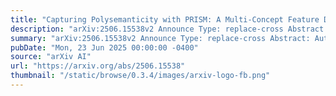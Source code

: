 ```yaml
---
title: "Capturing Polysemanticity with PRISM: A Multi-Concept Feature Description Framework"
description: "arXiv:2506.15538v2 Announce Type: replace-cross Abstract: Automated interpretability research aims to identify concepts encoded in neural network features to enhance human understanding of model behavior. Current feature description methods face two critical challenges: limited robustness and the flawed assumption that each neuron encodes only a single concept (monosemanticity), despite growing evidence that neurons are often polysemantic. This assumption restricts the expressiveness of feature descriptions and limits their ability to capture the full range of behaviors encoded in model internals. To address this, we introduce Polysemantic FeatuRe Identification and Scoring Method (PRISM), a novel framework that captures the inherent complexity of neural network features. Unlike prior approaches that assign a single description per feature, PRISM provides more nuanced descriptions for both polysemantic and monosemantic features. We apply PRISM to language models and, through extensive benchmarking against existing methods, demonstrate that our approach produces more accurate and faithful feature descriptions, improving both overall description quality (via a description score) and the ability to capture distinct concepts when polysemanticity is present (via a polysemanticity score)."
summary: "arXiv:2506.15538v2 Announce Type: replace-cross Abstract: Automated interpretability research aims to identify concepts encoded in neural network features to enhance human understanding of model behavior. Current feature description methods face two critical challenges: limited robustness and the flawed assumption that each neuron encodes only a single concept (monosemanticity), despite growing evidence that neurons are often polysemantic. This assumption restricts the expressiveness of feature descriptions and limits their ability to capture the full range of behaviors encoded in model internals. To address this, we introduce Polysemantic FeatuRe Identification and Scoring Method (PRISM), a novel framework that captures the inherent complexity of neural network features. Unlike prior approaches that assign a single description per feature, PRISM provides more nuanced descriptions for both polysemantic and monosemantic features. We apply PRISM to language models and, through extensive benchmarking against existing methods, demonstrate that our approach produces more accurate and faithful feature descriptions, improving both overall description quality (via a description score) and the ability to capture distinct concepts when polysemanticity is present (via a polysemanticity score)."
pubDate: "Mon, 23 Jun 2025 00:00:00 -0400"
source: "arXiv AI"
url: "https://arxiv.org/abs/2506.15538"
thumbnail: "/static/browse/0.3.4/images/arxiv-logo-fb.png"
---
```


